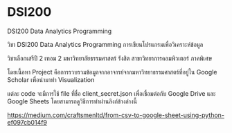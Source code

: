 # DSI200

DSI200 Data Analytics Programming

วิชา DSI200 Data Analytics Programming การเขียนโปรแกรมเพื่อวิเคราะห์ข้อมูล

วิชาเลือกเสรีปี 2 เทอม 2 มหาวิทยาลัยธรรมศาสตร์ รังสิต สาขาวิทยาการคอมพิวเตอร์ ภาคพิเศษ

โดยเนื้อหา Project คือการรวบรวมข้อมูลจากอาจารย์จากมหาวิทยาธรรมศาสตร์ที่อยู่ใน Google Scholar เพื่อนำมาทำ Visualization

แต่ละ code จะมีการใช้ file ที่ชื่อ client_secret.json เพื่อเชื่อมต่อกับ Google Drive และ Google Sheets โดยสามารถดูวิธีการทำผ่านลิงก์ข้างล่างนี้

https://medium.com/craftsmenltd/from-csv-to-google-sheet-using-python-ef097cb014f9
